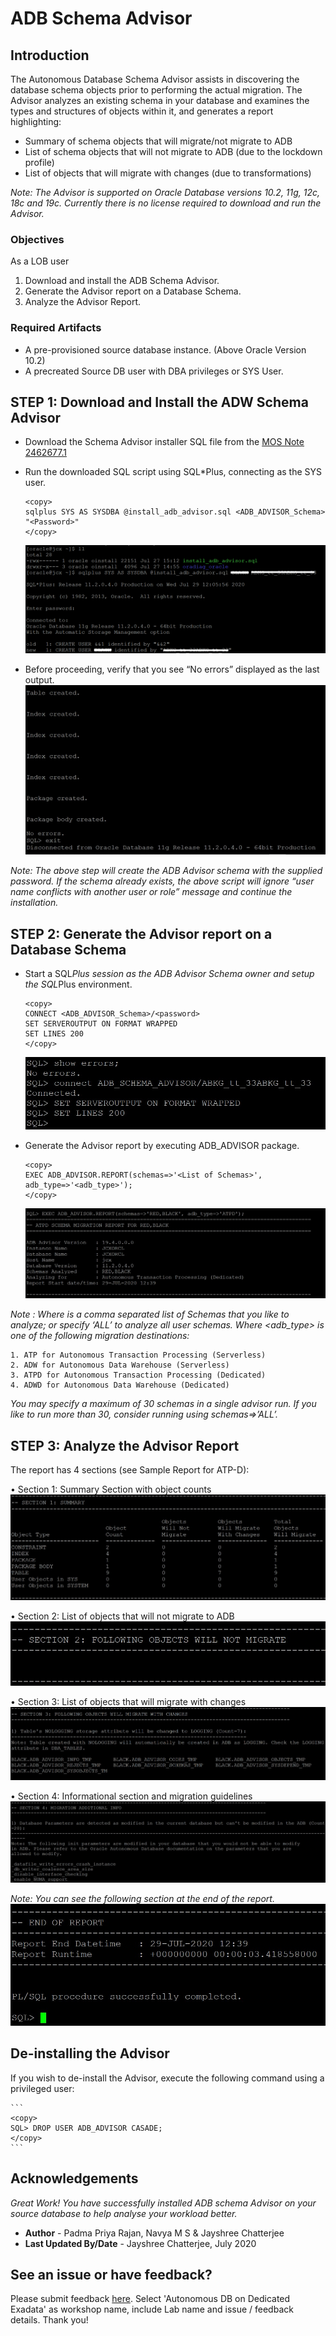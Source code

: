 # ADB Schema Advisor
## Introduction
The Autonomous Database Schema Advisor assists in discovering the database schema objects prior to performing the actual migration. The Advisor analyzes an existing schema in your database and examines the types and structures of objects within it, and generates a report highlighting: 
- Summary of schema objects that will migrate/not migrate to ADB
- List of schema objects that will not migrate to ADB (due to the lockdown profile)
- List of objects that will migrate with changes (due to transformations)

*Note: The Advisor is supported on Oracle Database versions 10.2, 11g, 12c, 18c and 19c. Currently there is no license required to download and run the Advisor.*

### Objectives

As a LOB user
1. Download and install the ADB Schema Advisor.
2. Generate the Advisor report on a Database Schema.
3. Analyze the Advisor Report.

### Required Artifacts

- A pre-provisioned source database instance. (Above Oracle Version 10.2)
- A precreated Source DB user with DBA privileges or SYS User.

## STEP 1: Download and Install the ADW Schema Advisor

- Download the Schema Advisor installer SQL file from the [MOS Note 2462677.1](https://support.oracle.com/epmos/faces/DocumentDisplay?_afrLoop=277447597426018&parent=EXTERNAL_SEARCH&sourceId=BULLETIN&id=2462677.1&_afrWindowMode=0&_adf.ctrl-state=14ax6bm2am_4)

- Run the downloaded SQL script using SQL*Plus, connecting as the SYS user.

    ```
    <copy>
    sqlplus SYS AS SYSDBA @install_adb_advisor.sql <ADB_ADVISOR_Schema> "<Password>"
    </copy>
    ```
  ![](./images/Img1.png " ") 
  
- Before proceeding, verify that you see “No errors” displayed as the last output.
  ![](./images/Img2.jpg " ") 

*Note: The above step will create the ADB Advisor schema with the supplied password. If the schema already exists, the above script will ignore “user name conflicts with another user or role” message and continue the installation.*
  
## STEP 2: Generate the Advisor report on a Database Schema

- Start a SQL*Plus session as the ADB Advisor Schema owner and setup the SQL*Plus environment.

    ```
    <copy>
    CONNECT <ADB_ADVISOR_Schema>/<password>
    SET SERVEROUTPUT ON FORMAT WRAPPED
    SET LINES 200
    </copy>
    ```
  ![](./images/Img3.jpg " ") 
  
- Generate the Advisor report by executing ADB_ADVISOR package.

    ```
    <copy>
    EXEC ADB_ADVISOR.REPORT(schemas=>'<List of Schemas>', adb_type=>'<adb_type>');
    </copy>
    ```
  ![](./images/Img4.jpg " ") 
  
*Note : Where <List of Schemas> is a comma separated list of Schemas that you like to analyze; or specify ‘ALL’ to analyze all user schemas.
Where <adb_type> is one of the following migration destinations:*
    
    1. ATP for Autonomous Transaction Processing (Serverless)
    2. ADW for Autonomous Data Warehouse (Serverless)
    3. ATPD for Autonomous Transaction Processing (Dedicated)
    4. ADWD for Autonomous Data Warehouse (Dedicated)
    
*You may specify a maximum of 30 schemas in a single advisor run. If you like to run more than 30, consider running using schemas=>’ALL’.*
    
## STEP 3: Analyze the Advisor Report

The report has 4 sections (see Sample Report for ATP-D): 

 • Section 1: Summary Section with object counts 
  ![](./images/Img5.jpg " ") 
  
 • Section 2: List of objects that will not migrate to ADB 
  ![](./images/Img6.jpg " ") 
  
 • Section 3: List of objects that will migrate with changes
  ![](./images/Img7.jpg " ") 
  
 • Section 4: Informational section and migration guidelines
  ![](./images/Img8.jpg " ") 

*Note: You can see the following section at the end of the report.*
  ![](./images/Img9.jpg " ")
  
## De-installing the Advisor 
If you wish to de-install the Advisor, execute the following command using a privileged user: 

    ```
    <copy>
    SQL> DROP USER ADB_ADVISOR CASADE;
    </copy>
    ```

## Acknowledgements

*Great Work! You have successfully installed ADB schema Advisor on your source database to help analyse your workload better.*

- **Author** - Padma Priya Rajan, Navya M S & Jayshree Chatterjee
- **Last Updated By/Date** - Jayshree Chatterjee, July 2020


## See an issue or have feedback?  
Please submit feedback [here](https://apexapps.oracle.com/pls/apex/f?p=133:1:::::P1_FEEDBACK:1).   Select 'Autonomous DB on Dedicated Exadata' as workshop name, include Lab name and issue / feedback details. Thank you!
